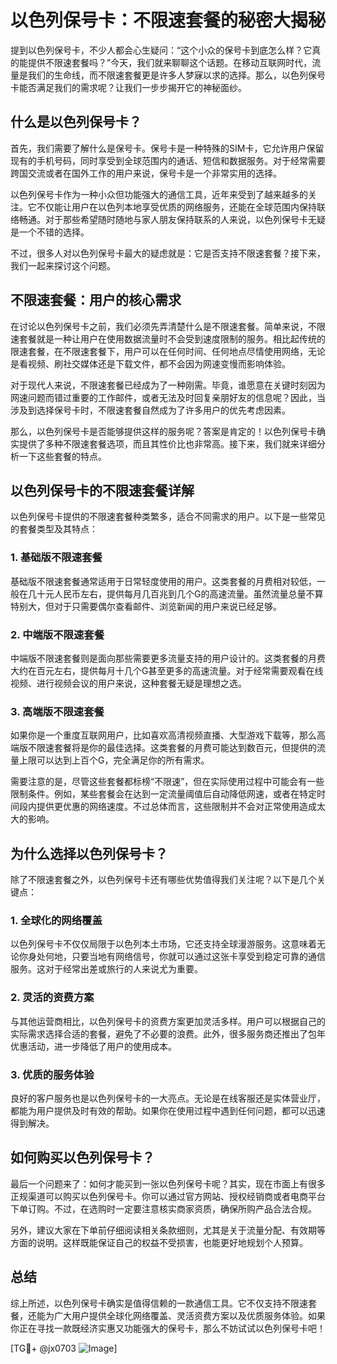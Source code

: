 # 以色列保号卡：不限速套餐的秘密大揭秘

提到以色列保号卡，不少人都会心生疑问：“这个小众的保号卡到底怎么样？它真的能提供不限速套餐吗？”今天，我们就来聊聊这个话题。在移动互联网时代，流量是我们的生命线，而不限速套餐更是许多人梦寐以求的选择。那么，以色列保号卡能否满足我们的需求呢？让我们一步步揭开它的神秘面纱。

## 什么是以色列保号卡？

首先，我们需要了解什么是保号卡。保号卡是一种特殊的SIM卡，它允许用户保留现有的手机号码，同时享受到全球范围内的通话、短信和数据服务。对于经常需要跨国交流或者在国外工作的用户来说，保号卡是一个非常实用的选择。

以色列保号卡作为一种小众但功能强大的通信工具，近年来受到了越来越多的关注。它不仅能让用户在以色列本地享受优质的网络服务，还能在全球范围内保持联络畅通。对于那些希望随时随地与家人朋友保持联系的人来说，以色列保号卡无疑是一个不错的选择。

不过，很多人对以色列保号卡最大的疑虑就是：它是否支持不限速套餐？接下来，我们一起来探讨这个问题。

## 不限速套餐：用户的核心需求

在讨论以色列保号卡之前，我们必须先弄清楚什么是不限速套餐。简单来说，不限速套餐就是一种让用户在使用数据流量时不会受到速度限制的服务。相比起传统的限速套餐，在不限速套餐下，用户可以在任何时间、任何地点尽情使用网络，无论是看视频、刷社交媒体还是下载文件，都不会因为网速变慢而影响体验。

对于现代人来说，不限速套餐已经成为了一种刚需。毕竟，谁愿意在关键时刻因为网速问题而错过重要的工作邮件，或者无法及时回复亲朋好友的信息呢？因此，当涉及到选择保号卡时，不限速套餐自然成为了许多用户的优先考虑因素。

那么，以色列保号卡是否能够提供这样的服务呢？答案是肯定的！以色列保号卡确实提供了多种不限速套餐选项，而且其性价比也非常高。接下来，我们就来详细分析一下这些套餐的特点。

## 以色列保号卡的不限速套餐详解

以色列保号卡提供的不限速套餐种类繁多，适合不同需求的用户。以下是一些常见的套餐类型及其特点：

### 1. 基础版不限速套餐

基础版不限速套餐通常适用于日常轻度使用的用户。这类套餐的月费相对较低，一般在几十元人民币左右，提供每月几百兆到几个G的高速流量。虽然流量总量不算特别大，但对于只需要偶尔查看邮件、浏览新闻的用户来说已经足够。

### 2. 中端版不限速套餐

中端版不限速套餐则是面向那些需要更多流量支持的用户设计的。这类套餐的月费大约在百元左右，提供每月十几个G甚至更多的高速流量。对于经常需要观看在线视频、进行视频会议的用户来说，这种套餐无疑是理想之选。

### 3. 高端版不限速套餐

如果你是一个重度互联网用户，比如喜欢高清视频直播、大型游戏下载等，那么高端版不限速套餐将是你的最佳选择。这类套餐的月费可能达到数百元，但提供的流量上限可以达到上百个G，完全满足你的所有需求。

需要注意的是，尽管这些套餐都标榜“不限速”，但在实际使用过程中可能会有一些限制条件。例如，某些套餐会在达到一定流量阈值后自动降低网速，或者在特定时间段内提供更优惠的网络速度。不过总体而言，这些限制并不会对正常使用造成太大的影响。

## 为什么选择以色列保号卡？

除了不限速套餐之外，以色列保号卡还有哪些优势值得我们关注呢？以下是几个关键点：

### 1. 全球化的网络覆盖

以色列保号卡不仅仅局限于以色列本土市场，它还支持全球漫游服务。这意味着无论你身处何地，只要当地有网络信号，你就可以通过这张卡享受到稳定可靠的通信服务。这对于经常出差或旅行的人来说尤为重要。

### 2. 灵活的资费方案

与其他运营商相比，以色列保号卡的资费方案更加灵活多样。用户可以根据自己的实际需求选择合适的套餐，避免了不必要的浪费。此外，很多服务商还推出了包年优惠活动，进一步降低了用户的使用成本。

### 3. 优质的服务体验

良好的客户服务也是以色列保号卡的一大亮点。无论是在线客服还是实体营业厅，都能为用户提供及时有效的帮助。如果你在使用过程中遇到任何问题，都可以迅速得到解决。

## 如何购买以色列保号卡？

最后一个问题来了：如何才能买到一张以色列保号卡呢？其实，现在市面上有很多正规渠道可以购买以色列保号卡。你可以通过官方网站、授权经销商或者电商平台下单订购。不过，在选购时一定要注意核实商家资质，确保所购产品合法合规。

另外，建议大家在下单前仔细阅读相关条款细则，尤其是关于流量分配、有效期等方面的说明。这样既能保证自己的权益不受损害，也能更好地规划个人预算。

## 总结

综上所述，以色列保号卡确实是值得信赖的一款通信工具。它不仅支持不限速套餐，还能为广大用户提供全球化网络覆盖、灵活资费方案以及优质服务体验。如果你正在寻找一款既经济实惠又功能强大的保号卡，那么不妨试试以色列保号卡吧！

[TG💪+ @jx0703 ![Image](https://github.com/user-attachments/assets/dbca1d08-cadb-493c-b0ec-ad6f7a83f270)]